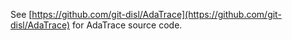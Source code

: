 See [https://github.com/git-disl/AdaTrace](https://github.com/git-disl/AdaTrace) for AdaTrace source code.
